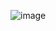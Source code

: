 ![image](https://github.com/jlarm101/Stocks-API/assets/137112659/128bd4d4-600e-4afe-8e26-e0fddce29b0d)


